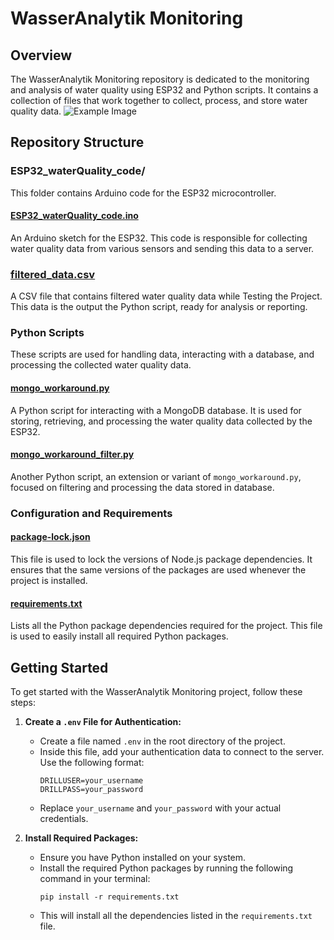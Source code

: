 # WasserAnalytik Monitoring

## Overview
The WasserAnalytik Monitoring repository is dedicated to the monitoring and analysis of water quality using ESP32 and Python scripts. It contains a collection of files that work together to collect, process, and store water quality data.
![Example Image](banner.png)


## Repository Structure

### ESP32_waterQuality_code/
This folder contains Arduino code for the ESP32 microcontroller.

#### [ESP32_waterQuality_code.ino](https://github.com/hamzaaitabdel/WasserAnalytik_monitoring/blob/master/ESP32_waterQuality_code/ESP32_waterQuality_code.ino)
An Arduino sketch for the ESP32. This code is responsible for collecting water quality data from various sensors and sending this data to a server.

### [filtered_data.csv](https://github.com/hamzaaitabdel/WasserAnalytik_monitoring/blob/master/filtered_data.csv)
A CSV file that contains filtered water quality data while Testing the Project. This data is the output the Python script, ready for analysis or reporting.

### Python Scripts
These scripts are used for handling data, interacting with a database, and processing the collected water quality data.

#### [mongo_workaround.py](https://github.com/hamzaaitabdel/WasserAnalytik_monitoring/blob/master/mongo_workaround.py)
A Python script for interacting with a MongoDB database. It is used for storing, retrieving, and processing the water quality data collected by the ESP32.

#### [mongo_workaround_filter.py](https://github.com/hamzaaitabdel/WasserAnalytik_monitoring/blob/master/mongo_workaround_filter.py)
Another Python script, an extension or variant of `mongo_workaround.py`, focused on filtering and processing the data stored in database.

### Configuration and Requirements

#### [package-lock.json](https://github.com/hamzaaitabdel/WasserAnalytik_monitoring/blob/master/package-lock.json)
This file is used to lock the versions of Node.js package dependencies. It ensures that the same versions of the packages are used whenever the project is installed.

#### [requirements.txt](https://github.com/hamzaaitabdel/WasserAnalytik_monitoring/blob/master/requirements.txt)
Lists all the Python package dependencies required for the project. This file is used to easily install all required Python packages.

## Getting Started

To get started with the WasserAnalytik Monitoring project, follow these steps:

1. **Create a `.env` File for Authentication:**
   - Create a file named `.env` in the root directory of the project.
   - Inside this file, add your authentication data to connect to the server. Use the following format:
     ```
     DRILLUSER=your_username
     DRILLPASS=your_password
     ```
   - Replace `your_username` and `your_password` with your actual credentials.

2. **Install Required Packages:**
   - Ensure you have Python installed on your system.
   - Install the required Python packages by running the following command in your terminal:
     ```
     pip install -r requirements.txt
     ```
   - This will install all the dependencies listed in the `requirements.txt` file.
